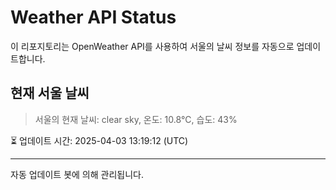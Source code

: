 
# Weather API Status

이 리포지토리는 OpenWeather API를 사용하여 서울의 날씨 정보를 자동으로 업데이트합니다.

## 현재 서울 날씨
> 서울의 현재 날씨: clear sky, 온도: 10.8°C, 습도: 43%

⏳ 업데이트 시간: 2025-04-03 13:19:12 (UTC)

---
자동 업데이트 봇에 의해 관리됩니다.
